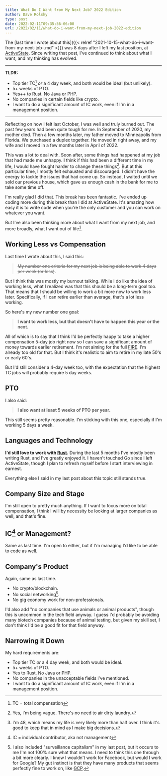 ```yaml
---
title: What Do I Want from My Next Job? 2022 Edition
author: Dave Rolsky
type: post
date: 2022-02-11T09:35:56-06:00
url: /2022/02/11/what-do-i-want-from-my-next-job-2022-edition
---
```


The [last time I wrote about this]({{< relref
"2021-10-15-what-do-i-want-from-my-next-job-.md" >}}) was 8 days after I left my last position, at
[ActiveState](https://www.activestate.com/). Since writing that post, I've continued to think about
what I want, and my thinking has evolved.

---

**TLDR:**

- Top tier TC[^2] _or_ a 4 day week, and both would be ideal (but unlikely).
- 5+ weeks of PTO.
- Yes++ to Rust. No Java or PHP.
- No companies in certain fields like crypto.
- I want to do a significant amount of IC work, even if I'm in a management position.

---

Reflecting on how I felt last October, I was well and truly burned out. The past few years had been
quite tough for me. In September of 2020, my mother died. Then a few months later, my father moved
to Minneapolis from Florida. We purchased a duplex together. He moved in right away, and my wife and
I moved in a few months later in April of 2022.

This was a lot to deal with. Soon after, some things had happened at my job that had made me
unhappy. I think if this had been a different time in my life, I would have fought harder to change
these things[^0]. But at this particular time, I mostly felt exhausted and discouraged. I didn't
have the energy to tackle the issues that had come up. So instead, I waited until we sold our
previous house, which gave us enough cash in the bank for me to take some time off.

I'm really glad I did that. This break has been fantastic. I've ended up coding more during this
break than I did at ActiveState. It's amazing how easy it is to write code when you're the only
customer and you can work on whatever you want.

But I've also been thinking more about what I want from my next job, and more broadly, what I want
out of life[^1].

## Working Less vs Compensation

Last time I wrote about this, I said this:

> ~~My number one criteria for my next job is being able to work 4 days per week (or less)~~.

But I think this was mostly my burnout talking. While I do like the idea of working less, what I
realized was that this should be a long-term goal too. That means that I should be willing to work a
bit more now to work less later. Specifically, if I can retire earlier than average, that's a lot
less working.

So here's my new number one goal:

> **I want to work less, but that doesn't have to happen this year or the next.**

All of which is to say that I think I'd be perfectly happy to take a higher compensation 5-day job
right now so I can save a significant amount of money towards earlier retirement. I'm not aiming for
the full [FIRE](https://en.wikipedia.org/wiki/FIRE_movement). I'm already too old for that. But I
think it's realistic to aim to retire in my late 50's or early 60's.

But I'd still consider a 4-day week too, with the expectation that the highest TC jobs will probably
require 5 day weeks.

## PTO

I also said:

> **I also want at least 5 weeks of PTO per year.**

This still seems pretty reasonable. I'm sticking with this one, especially if I'm working 5 days a
week.

## Languages and Technology

**I'd still love to work with [Rust](https://www.rust-lang.org/).** During the last 5 months I've
mostly been writing Rust, and I've greatly enjoyed it. I haven't touched Go since I left
ActiveState, though I plan to refresh myself before I start interviewing in earnest.

Everything else I said in my last post about this topic still stands true.

## Company Size and Stage

I'm still open to pretty much anything. If I want to focus more on total compensation, I think I
will by necessity be looking at larger companies as well, and that's fine.

## IC[^3] or Management?

Same as last time. I'm open to either, but if I'm managing I'd like to be able to code as well.

## Company's Product

Again, same as last time.

- No crypto/blockchain.
- No social networking[^4].
- No gig economy work for non-professionals.

I'd also add "no companies that use animals or animal products", though this is uncommon in the tech
field anyway. I guess I'd probably be avoiding many biotech companies because of animal testing, but
given my skill set, I don't think I'd be a good fit for that field anyway.

## Narrowing it Down

My hard requirements are:

- Top tier TC _or_ a 4 day week, and both would be ideal.
- 5+ weeks of PTO.
- Yes to Rust. No Java or PHP.
- No companies in the unacceptable fields I've mentioned.
- I want to do a significant amount of IC work, even if I'm in a management position.

[^0]: Yes, I'm being vague. There's no need to air dirty laundry.

[^1]:
    I'm 48, which means my life is very likely more than half over. I think it's good to keep that
    in mind as I make big decisions.

[^2]: TC = total compensation

[^3]: IC = individual contributor, aka not management

[^4]:
    I also included "surveillance capitalism" in my last post, but it occurs to me I'm not 100% sure
    what that means. I need to think this one through a bit more clearly. I know I wouldn't work for
    Facebook, but would I work for Google? My gut instinct is that they have many products that
    seems perfectly fine to work on, like [GCP](https://console.cloud.google.com/).
